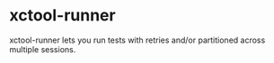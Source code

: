 # xctool-runner

xctool-runner lets you run tests with retries and/or partitioned across multiple sessions.